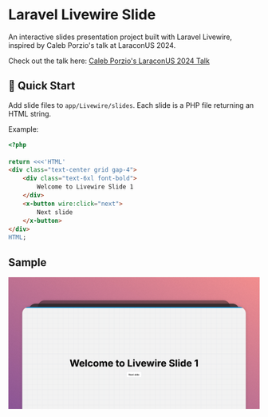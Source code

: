 # Laravel Livewire Slide

An interactive slides presentation project built with Laravel Livewire, inspired by Caleb Porzio's talk at LaraconUS 2024.

Check out the talk here: [Caleb Porzio's LaraconUS 2024 Talk](https://www.youtube.com/watch?v=31pBMi0UdYE)

## 🚀 Quick Start

Add slide files to `app/Livewire/slides`. Each slide is a PHP file returning an HTML string.

Example:

```php
<?php

return <<<'HTML'
<div class="text-center grid gap-4">
    <div class="text-6xl font-bold">
        Welcome to Livewire Slide 1
    </div>
    <x-button wire:click="next">
        Next slide
    </x-button>
</div>
HTML;
```

## Sample

![demo](./demo.png)
